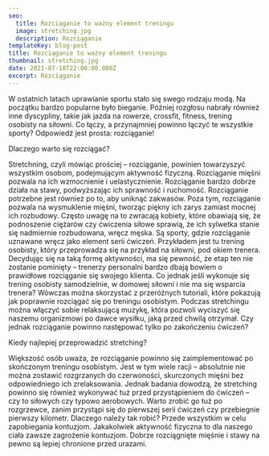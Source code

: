 ```yaml
---
seo:
  title: Rozciąganie to ważny element treningu
  image: stretching.jpg
  description: Rozciąganie
templateKey: blog-post
title: Rozciąganie to ważny element treningu
thumbnail: stretching.jpg
date: 2021-07-10T22:00:00.000Z
excerpt: Rozciąganie
---
```

W ostatnich latach uprawianie sportu stało się swego rodzaju modą. Na początku bardzo popularne było bieganie. Później rozgłosu nabrały również inne dyscypliny, takie jak jazda na rowerze, crossfit, fitness, trening osobisty na siłowni. Co łączy, a przynajmniej powinno łączyć te wszystkie sporty? Odpowiedź jest prosta: rozciąganie!

Dlaczego warto się rozciągać?

Stretchning, czyli mówiąc prościej – rozciąganie, powinien towarzyszyć wszystkim osobom, podejmującym aktywność fizyczną. Rozciąganie mięśni pozwala na ich wzmocnienie i uelastycznienie. Rozciąganie bardzo dobrze działa na stawy, podwyższając ich sprawność i ruchomość. Rozciąganie potrzebne jest również po to, aby uniknąć zakwasów. Poza tym, rozciąganie pozwala na wysmuklenie mięśni, tworząc piękny ich zarys zamiast mocnej ich rozbudowy. Często uwagę na to zwracają kobiety, które obawiają się, że podnoszenie ciężarów czy ćwiczenia siłowe sprawią, że ich sylwetka stanie się nadmiernie rozbudowana, wręcz męska. Są sporty, gdzie rozciąganie uznawane wręcz jako element serii ćwiczeń. Przykładem jest tu trening osobisty, który przeprowadza się na przykład na siłowni, pod okiem trenera. Decydując się na taką formę aktywności, ma się pewność, że etap ten nie zostanie pominięty – trenerzy personalni bardzo dbają bowiem o prawidłowe rozciąganie się swojego klienta. Co jednak jeśli wykonuje się trening osobisty samodzielnie, w domowej siłowni i nie ma się wsparcia trenera? Wówczas można skorzystać z przeróżnych tutoriali, które pokazują jak poprawnie rozciągać się po treningu osobistym. Podczas stretchingu można włączyć sobie relaksującą muzykę, która pozwoli wyciszyć się naszemu organizmowi po dawce wysiłku, jaką przed chwilą otrzymał. Czy jednak rozciąganie powinno następować tylko po zakończeniu ćwiczeń?

Kiedy najlepiej przeprowadzić stretching?

Większość osób uważa, że rozciąganie powinno się zaimplementować po skończonym treningu osobistym. Jest w tym wiele racji – absolutnie nie można zostawić rozgrzanych do czerwoności, skurczonych mięśni bez odpowiedniego ich zrelaksowania. Jednak badania dowodzą, że stretching powinno się również wykonywać tuż przed przystąpieniem do ćwiczeń – czy to siłowych czy typowo aerobowych. Warto zrobić go tuż po rozgrzewce, zanim przystąpi się do pierwszej serii ćwiczeń czy przebiegnie pierwszy kilometr. Dlaczego należy tak robić? Przede wszystkim w celu zapobiegania kontuzjom. Jakakolwiek aktywność fizyczna to dla naszego ciała zawsze zagrożenie kontuzjom. Dobrze rozciągnięte mięśnie i stawy na pewno są lepiej chronione przed urazami.